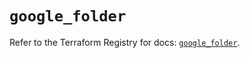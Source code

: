 # `google_folder`

Refer to the Terraform Registry for docs: [`google_folder`](https://registry.terraform.io/providers/hashicorp/google-beta/6.36.1/docs/resources/google_folder).
